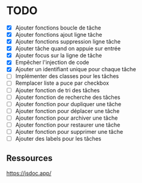 # TODO

- [X] Ajouter fonctions boucle de tâche
- [X] Ajouter fonctions ajout ligne tâche
- [X] Ajouter fonctions suppression ligne tâche
- [X] Ajouter tâche quand on appuie sur entrée
- [X] Ajouter focus sur la ligne de tâche
- [X] Empêcher l'injection de code
- [X] Ajouter un identifiant unique pour chaque tâche
- [ ] Implémenter des classes pour les tâches
- [ ] Remplacer liste a puce par checkbox
- [ ] Ajouter fonction de tri des tâches
- [ ] Ajouter fonction de recherche des tâches
- [ ] Ajouter fonction pour dupliquer une tâche
- [ ] Ajouter fonction pour déplacer une tâche
- [ ] Ajouter fonction pour archiver une tâche
- [ ] Ajouter fonction pour restaurer une tâche
- [ ] Ajouter fonction pour supprimer une tâche
- [ ] Ajouter des labels pour les tâches

## Ressources

https://jsdoc.app/ 